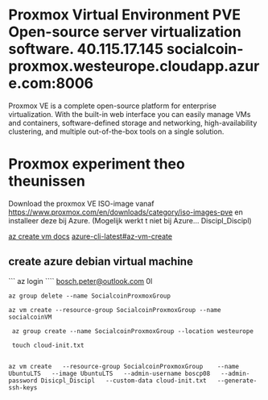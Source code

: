 # Proxmox Virtual Environment PVE  Open-source server virtualization software. 40.115.17.145 socialcoin-proxmox.westeurope.cloudapp.azure.com:8006

Proxmox VE is a complete open-source platform for enterprise virtualization. With the built-in web interface you can easily manage VMs and containers, software-defined storage and networking, high-availability clustering, and multiple out-of-the-box tools on a single solution.


# Proxmox experiment  theo theunissen 

Download the proxmox VE ISO-image vanaf https://www.proxmox.com/en/downloads/category/iso-images-pve 
en installeer deze bij Azure. (Mogelijk werkt t niet bij Azure… Discipl_Discipl)

[az create vm docs](https://docs.microsoft.com/en-us/cli/azure/vm?view=azure-cli-latest)
[azure-cli-latest#az-vm-create](https://docs.microsoft.com/en-us/cli/azure/vm?view=azure-cli-latest#az-vm-create)

## create azure debian virtual machine
``` az login ````  bosch.peter@outlook.com 0l

```` az group delete --name SocialcoinProxmoxGroup ````

```` az vm create --resource-group SocialcoinProxmoxGroup --name socialcoinVM ````

```` az group create --name SocialcoinProxmoxGroup --location westeurope````

```` touch cloud-init.txt````

````az vm create   --resource-group SocialcoinProxmoxGroup    --name  DebianBuster   --image Debian   --admin-username boscp08   --admin-password Di_Di   --custom-data cloud-init.txt   --generate-ssh-keys 
````


````
az vm create   --resource-group SocialcoinProxmoxGroup    --name  UbuntuLTS   --image UbuntuLTS   --admin-username boscp08   --admin-password Disicpl_Discipl   --custom-data cloud-init.txt   --generate-ssh-keys 
````


